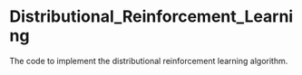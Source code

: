 # Distributional_Reinforcement_Learning
The code to implement the distributional reinforcement learning algorithm.

